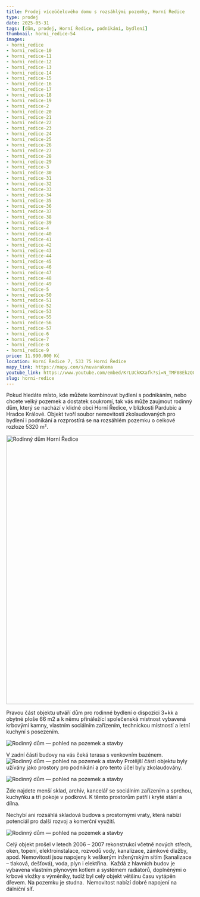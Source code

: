 ```yaml
---
title: Prodej víceúčelového domu s rozsáhlými pozemky, Horní Ředice
type: prodej
date: 2025-05-31
tags: [dům, prodej, Horní Ředice, podnikání, bydlení]
thumbnail: horni_redice-54
images:
- horni_redice
- horni_redice-10
- horni_redice-11
- horni_redice-12
- horni_redice-13
- horni_redice-14
- horni_redice-15
- horni_redice-16
- horni_redice-17
- horni_redice-18
- horni_redice-19
- horni_redice-2
- horni_redice-20
- horni_redice-21
- horni_redice-22
- horni_redice-23
- horni_redice-24
- horni_redice-25
- horni_redice-26
- horni_redice-27
- horni_redice-28
- horni_redice-29
- horni_redice-3
- horni_redice-30
- horni_redice-31
- horni_redice-32
- horni_redice-33
- horni_redice-34
- horni_redice-35
- horni_redice-36
- horni_redice-37
- horni_redice-38
- horni_redice-39
- horni_redice-4
- horni_redice-40
- horni_redice-41
- horni_redice-42
- horni_redice-43
- horni_redice-44
- horni_redice-45
- horni_redice-46
- horni_redice-47
- horni_redice-48
- horni_redice-49
- horni_redice-5
- horni_redice-50
- horni_redice-51
- horni_redice-52
- horni_redice-53
- horni_redice-55
- horni_redice-56
- horni_redice-57
- horni_redice-6
- horni_redice-7
- horni_redice-8
- horni_redice-9
price: 11.990.000 Kč
location: Horní Ředice 7, 533 75 Horní Ředice
mapy_link: https://mapy.com/s/nuvarakema
youtube_link: https://www.youtube.com/embed/KrLUCkKXafk?si=N_TMF08EkzQ0sYuS
slug: horni-redice
---
```


Pokud hledáte místo, kde můžete kombinovat bydlení s podnikáním, nebo chcete velký pozemek a dostatek soukromí, tak vás může zaujmout rodinný dům, který se nachází v klidné obci Horní Ředice, v blízkosti Pardubic a Hradce Králové. Objekt tvoří soubor nemovitostí zkolaudovaných pro bydlení i podnikání a rozprostírá se na rozsáhlém pozemku o celkové rozloze 5320 m².

<img src="https://res.cloudinary.com/dgnpeadbj/image/upload/v1754508108/horni_redice-9.jpg" title="" alt="Rodinný dům Horní Ředice" width="721">

Pravou část objektu utváří dům pro rodinné bydlení o dispozici 3+kk a obytné ploše 66 m2 a k němu přináležící společenská místnost vybavená krbovými kamny, vlastním sociálním zařízením, technickou místností a letní kuchyní s posezením.

![Rodinný dům — pohled na pozemek a stavby](https://res.cloudinary.com/dgnpeadbj/image/upload/v1754508166/horni_redice-50.jpg)

 V zadní části budovy na  vás čeká terasa s venkovním bazénem.![Rodinný dům — pohled na pozemek a stavby](https://res.cloudinary.com/dgnpeadbj/image/upload/v1754508166/horni_redice-45.jpg) 
Protější části objektu byly užívány jako prostory pro podnikání a pro tento účel byly zkolaudovány. 

![Rodinný dům — pohled na pozemek a stavby](https://res.cloudinary.com/dgnpeadbj/image/upload/v1754508166/horni_redice-48.jpg)

Zde najdete menší sklad, archív, kancelář se sociálním zařízením a sprchou, kuchyňku a tři pokoje v podkroví. K těmto prostorům patří i kryté stání a dílna.

Nechybí ani rozsáhlá skladová budova s prostornými vraty, která nabízí potenciál pro další rozvoj a komerční využití.

![Rodinný dům — pohled na pozemek a stavby](https://res.cloudinary.com/dgnpeadbj/image/upload/v1754508166/horni_redice-55.jpg)   

Celý objekt prošel v letech 2006 – 2007 rekonstrukcí včetně nových střech, oken, topení, elektroinstalace, rozvodů vody, kanalizace, zámkové dlažby, apod. Nemovitosti jsou napojeny k veškerým inženýrským sítím (kanalizace – tlaková, dešťová), voda, plyn i elektřina. 
    ‌
Každá z hlavních budov je vybavena vlastním plynovým kotlem a systémem radiátorů, doplněnými o krbové vložky s výměníky, tudíž byl celý objekt většinu času vytápěn dřevem. Na pozemku je studna.
    ‌
Nemovitost nabízí dobré napojení na dálniční síť.
